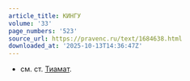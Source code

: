```yaml
---
article_title: КИНГУ
volume: '33'
page_numbers: '523'
source_url: https://pravenc.ru/text/1684638.html
downloaded_at: '2025-10-13T14:36:47Z'
---
```


- см. ст. [Тиамат](https://pravenc.ru/text/Тиамат.html).
